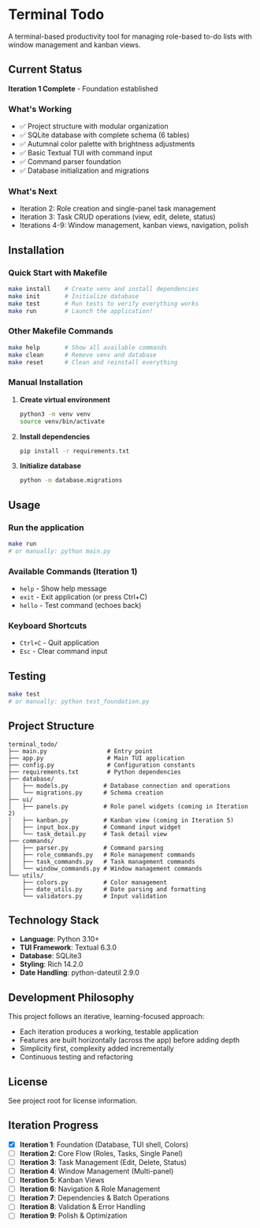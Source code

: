 # Terminal Todo

A terminal-based productivity tool for managing role-based to-do lists with window management and kanban views.

## Current Status

**Iteration 1 Complete** - Foundation established

### What's Working
- ✅ Project structure with modular organization
- ✅ SQLite database with complete schema (6 tables)
- ✅ Autumnal color palette with brightness adjustments
- ✅ Basic Textual TUI with command input
- ✅ Command parser foundation
- ✅ Database initialization and migrations

### What's Next
- Iteration 2: Role creation and single-panel task management
- Iteration 3: Task CRUD operations (view, edit, delete, status)
- Iterations 4-9: Window management, kanban views, navigation, polish

## Installation

### Quick Start with Makefile

```bash
make install    # Create venv and install dependencies
make init       # Initialize database
make test       # Run tests to verify everything works
make run        # Launch the application!
```

### Other Makefile Commands
```bash
make help       # Show all available commands
make clean      # Remove venv and database
make reset      # Clean and reinstall everything
```

### Manual Installation

1. **Create virtual environment**
   ```bash
   python3 -m venv venv
   source venv/bin/activate
   ```

2. **Install dependencies**
   ```bash
   pip install -r requirements.txt
   ```

3. **Initialize database**
   ```bash
   python -m database.migrations
   ```

## Usage

### Run the application
```bash
make run
# or manually: python main.py
```

### Available Commands (Iteration 1)
- `help` - Show help message
- `exit` - Exit application (or press Ctrl+C)
- `hello` - Test command (echoes back)

### Keyboard Shortcuts
- `Ctrl+C` - Quit application
- `Esc` - Clear command input

## Testing

```bash
make test
# or manually: python test_foundation.py
```

## Project Structure

```
terminal_todo/
├── main.py                 # Entry point
├── app.py                  # Main TUI application
├── config.py               # Configuration constants
├── requirements.txt        # Python dependencies
├── database/
│   ├── models.py          # Database connection and operations
│   └── migrations.py      # Schema creation
├── ui/
│   ├── panels.py          # Role panel widgets (coming in Iteration 2)
│   ├── kanban.py          # Kanban view (coming in Iteration 5)
│   ├── input_box.py       # Command input widget
│   └── task_detail.py     # Task detail view
├── commands/
│   ├── parser.py          # Command parsing
│   ├── role_commands.py   # Role management commands
│   ├── task_commands.py   # Task management commands
│   └── window_commands.py # Window management commands
└── utils/
    ├── colors.py          # Color management
    ├── date_utils.py      # Date parsing and formatting
    └── validators.py      # Input validation
```

## Technology Stack

- **Language**: Python 3.10+
- **TUI Framework**: Textual 6.3.0
- **Database**: SQLite3
- **Styling**: Rich 14.2.0
- **Date Handling**: python-dateutil 2.9.0

## Development Philosophy

This project follows an iterative, learning-focused approach:
- Each iteration produces a working, testable application
- Features are built horizontally (across the app) before adding depth
- Simplicity first, complexity added incrementally
- Continuous testing and refactoring

## License

See project root for license information.

## Iteration Progress

- [x] **Iteration 1**: Foundation (Database, TUI shell, Colors)
- [ ] **Iteration 2**: Core Flow (Roles, Tasks, Single Panel)
- [ ] **Iteration 3**: Task Management (Edit, Delete, Status)
- [ ] **Iteration 4**: Window Management (Multi-panel)
- [ ] **Iteration 5**: Kanban Views
- [ ] **Iteration 6**: Navigation & Role Management
- [ ] **Iteration 7**: Dependencies & Batch Operations
- [ ] **Iteration 8**: Validation & Error Handling
- [ ] **Iteration 9**: Polish & Optimization
